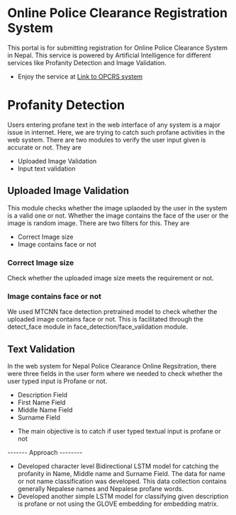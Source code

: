 # Online Police Clearance Registration System
This portal is for submitting registration for Online Police Clearance System in Nepal. This service is powered by Artificial Intelligence for different services like Profanity Detection and Image Validation. 
* Enjoy the service at [Link to OPCRS system](https://opcr.nepalpolice.gov.np/)

# Profanity Detection
Users entering profane text in the web interface of any system is a major issue in internet. Here, we are trying to catch such profane activities in the web system.
There are two modules to verify the user input given is accurate or not. They are 
- Uploaded Image Validation
- Input text validation

## Uploaded Image Validation
This module checks whether the image uplaoded by the user in the system is a valid one or not. Whether the image contains the face of the user or the image is random image.
There are two filters for this. They are

- Correct Image size
- Image contains face or not
### Correct Image size
Check whether the uploaded image size meets the requirement or not.

### Image contains face or not
We used MTCNN face detection pretrained model to check whether the uploaded image contains face or not.
This is facilitated through the detect_face module in face_detection/face_validation module.


## Text Validation
In the web system for Nepal Police Clearance Online Regsitration, there were three fields in the user form where we needed to check whether the user typed input is Profane or not.
- Description Field
- First Name Field
- Middle Name Field
- Surname Field

* The main objective is to catch if user typed textual input is profane or not

------- Approach --------
- Developed character level Bidirectional LSTM model for catching the profanity in Name, Middle name and Surname Field. The data for name or not name classification was developed. This data collection contains generally Nepalese names and Nepalese profane words. 
- Developed another simple LSTM model for classifying given description is profane or not using the GLOVE embedding for embedding matrix. 

